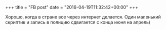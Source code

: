 +++
title = "FB post"
date = "2016-04-19T11:32:42+00:00"
+++

Хорошо, когда в стране все через интернет делается. Один маленький скриптик и запись в полицию сдвигается с конца июня на апрель)



